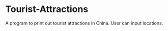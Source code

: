 # Tourist-Attractions
A program to print out tourist attractions in China. User can input locations.
